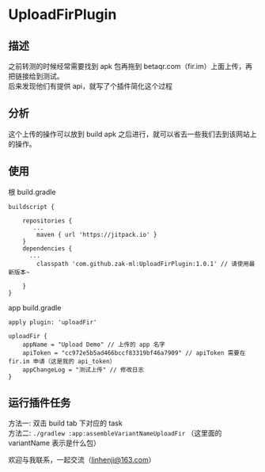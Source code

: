 # UploadFirPlugin


## 描述

之前转测的时候经常需要找到 apk 包再拖到 betaqr.com（fir.im）上面上传，再把链接给到测试。<br/>
后来发现他们有提供 api，就写了个插件简化这个过程

## 分析

这个上传的操作可以放到 build apk 之后进行，就可以省去一些我们去到该网站上的操作。

## 使用

根 build.gradle
```
buildscript {
   
    repositories {
       ...
        maven { url 'https://jitpack.io' }
    }
    dependencies {
      ...
        classpath 'com.github.zak-ml:UploadFirPlugin:1.0.1' // 请使用最新版本~

    }
}
```
app build.gradle
```
apply plugin: 'uploadFir'

uploadFir {
    appName = "Upload Demo" // 上传的 app 名字
    apiToken = "cc972e5b5ad466bccf83319bf46a7909" // apiToken 需要在 fir.im 申请（这是我的 api_token）
    appChangeLog = "测试上传" // 修改日志
}
```

## 运行插件任务

方法一: 双击 build tab 下对应的 task <br/>
方法二: `./gradlew :app:assembleVariantNameUploadFir` （这里面的 variantName 表示是什么包）

欢迎与我联系，一起交流（linhenji@163.com）
